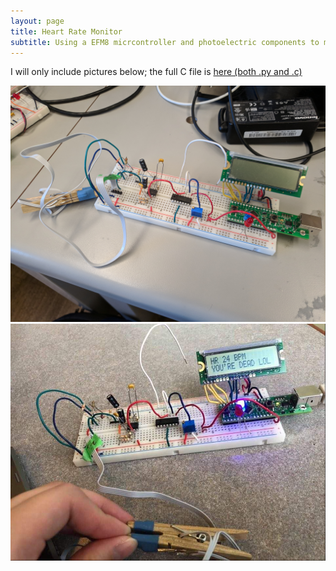 ```yaml
---
layout: page
title: Heart Rate Monitor
subtitle: Using a EFM8 micrcontroller and photoelectric components to measure heartrate
---
```


I will only include pictures below; the full C file is [here (both .py and .c)](https://github.com/tangnicholas/Assembly-C-Projects/tree/master/Labs)

![hrm_1](assets/img/hrm_1.jpg)
![hrm_2](assets/img/hrm_2.jpeg)
